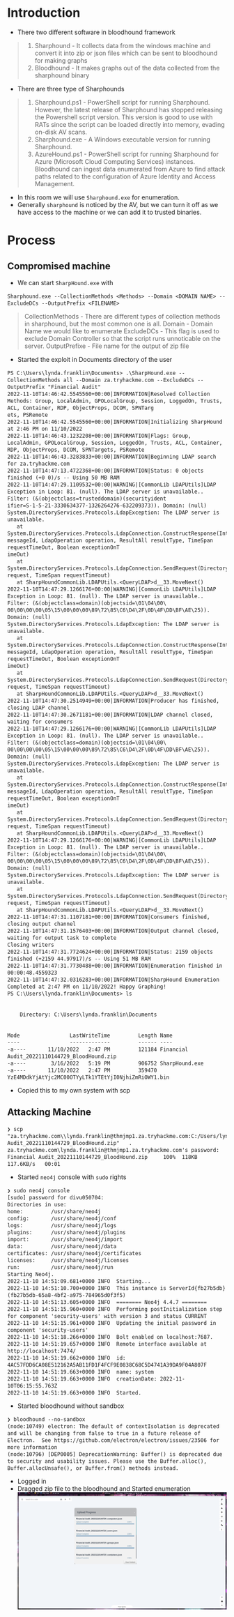 # Introduction

- There two different software in bloodhound framework

> 1. Sharphound - It collects data from the windows machine and convert it into zip or json files which can be sent to bloodhound for making graphs
> 2. Bloodhound - It makes graphs out  of the data collected from the sharphound binary

- There are three type of Sharphounds 

> 1. Sharphound.ps1 - PowerShell script for running Sharphound. However, the latest release of Sharphound has stopped releasing the Powershell script version. This version is good to use with RATs since the script can be loaded directly into memory, evading on-disk AV scans.
> 2. Sharphound.exe - A Windows executable version for running Sharphound.
> 3. AzureHound.ps1 - PowerShell script for running Sharphound for Azure (Microsoft Cloud Computing Services) instances. Bloodhound can ingest data enumerated from Azure to find attack paths related to the configuration of Azure Identity and Access Management.

- In this room we will use `Sharphound.exe` for enumeration.
- Generally `sharphound` is noticed by the AV, but we can turn it off as we have access to the machine or we can add it to trusted binaries.

# Process

## Compromised machine
- We can start `SharpHound.exe` with 

```console
Sharphound.exe --CollectionMethods <Methods> --Domain <DOMAIN NAME> --ExcludeDCs --OutputPrefix <FILENAME>
```
> CollectionMethods - There are different types of collection methods in sharphound, but the most common one is all.
> Domain - Domain Name we would like to enumerate
> ExcludeDCs - This flag is used to exclude Domain Controller so that the script runs unnoticable on the server.
> OutputPrefixe - File name for the output of zip file

- Started the exploit in Documents directory of the user

```console
PS C:\Users\lynda.franklin\Documents> .\SharpHound.exe --CollectionMethods all --Domain za.tryhackme.com --ExcludeDCs --OutputPrefix "Financial Audit"
2022-11-10T14:46:42.5545560+00:00|INFORMATION|Resolved Collection Methods: Group, LocalAdmin, GPOLocalGroup, Session, LoggedOn, Trusts, ACL, Container, RDP, ObjectProps, DCOM, SPNTarg
ets, PSRemote
2022-11-10T14:46:42.5545560+00:00|INFORMATION|Initializing SharpHound at 2:46 PM on 11/10/2022
2022-11-10T14:46:43.1232208+00:00|INFORMATION|Flags: Group, LocalAdmin, GPOLocalGroup, Session, LoggedOn, Trusts, ACL, Container, RDP, ObjectProps, DCOM, SPNTargets, PSRemote
2022-11-10T14:46:43.3283833+00:00|INFORMATION|Beginning LDAP search for za.tryhackme.com
2022-11-10T14:47:13.4722368+00:00|INFORMATION|Status: 0 objects finished (+0 0)/s -- Using 50 MB RAM
2022-11-10T14:47:29.1109532+00:00|WARNING|[CommonLib LDAPUtils]LDAP Exception in Loop: 81. (null). The LDAP server is unavailable.. Filter: (&(objectclass=trusteddomain)(securityident
ifier=S-1-5-21-3330634377-1326264276-632209373)). Domain: (null)
System.DirectoryServices.Protocols.LdapException: The LDAP server is unavailable.
   at System.DirectoryServices.Protocols.LdapConnection.ConstructResponse(Int32 messageId, LdapOperation operation, ResultAll resultType, TimeSpan requestTimeOut, Boolean exceptionOnT
imeOut)
   at System.DirectoryServices.Protocols.LdapConnection.SendRequest(DirectoryRequest request, TimeSpan requestTimeout)
   at SharpHoundCommonLib.LDAPUtils.<QueryLDAP>d__33.MoveNext()
2022-11-10T14:47:29.1266176+00:00|WARNING|[CommonLib LDAPUtils]LDAP Exception in Loop: 81. (null). The LDAP server is unavailable.. Filter: (&(objectclass=domain)(objectsid=\01\04\00\
00\00\00\00\05\15\00\00\00\89\72\85\C6\D4\2F\0D\4F\DD\BF\AE\25)). Domain: (null)
System.DirectoryServices.Protocols.LdapException: The LDAP server is unavailable.
   at System.DirectoryServices.Protocols.LdapConnection.ConstructResponse(Int32 messageId, LdapOperation operation, ResultAll resultType, TimeSpan requestTimeOut, Boolean exceptionOnT
imeOut)
   at System.DirectoryServices.Protocols.LdapConnection.SendRequest(DirectoryRequest request, TimeSpan requestTimeout)
   at SharpHoundCommonLib.LDAPUtils.<QueryLDAP>d__33.MoveNext()
2022-11-10T14:47:30.2514949+00:00|INFORMATION|Producer has finished, closing LDAP channel
2022-11-10T14:47:30.2671181+00:00|INFORMATION|LDAP channel closed, waiting for consumers
2022-11-10T14:47:29.1266176+00:00|WARNING|[CommonLib LDAPUtils]LDAP Exception in Loop: 81. (null). The LDAP server is unavailable.. Filter: (&(objectclass=domain)(objectsid=\01\04\00\
00\00\00\00\05\15\00\00\00\89\72\85\C6\D4\2F\0D\4F\DD\BF\AE\25)). Domain: (null)
System.DirectoryServices.Protocols.LdapException: The LDAP server is unavailable.
   at System.DirectoryServices.Protocols.LdapConnection.ConstructResponse(Int32 messageId, LdapOperation operation, ResultAll resultType, TimeSpan requestTimeOut, Boolean exceptionOnT
imeOut)
   at System.DirectoryServices.Protocols.LdapConnection.SendRequest(DirectoryRequest request, TimeSpan requestTimeout)
   at SharpHoundCommonLib.LDAPUtils.<QueryLDAP>d__33.MoveNext()
2022-11-10T14:47:29.1266176+00:00|WARNING|[CommonLib LDAPUtils]LDAP Exception in Loop: 81. (null). The LDAP server is unavailable.. Filter: (&(objectclass=domain)(objectsid=\01\04\00\
00\00\00\00\05\15\00\00\00\89\72\85\C6\D4\2F\0D\4F\DD\BF\AE\25)). Domain: (null)
System.DirectoryServices.Protocols.LdapException: The LDAP server is unavailable.
   at System.DirectoryServices.Protocols.LdapConnection.SendRequest(DirectoryRequest request, TimeSpan requestTimeout)
   at SharpHoundCommonLib.LDAPUtils.<QueryLDAP>d__33.MoveNext()
2022-11-10T14:47:31.1107181+00:00|INFORMATION|Consumers finished, closing output channel
2022-11-10T14:47:31.1576403+00:00|INFORMATION|Output channel closed, waiting for output task to complete
Closing writers
2022-11-10T14:47:31.7724624+00:00|INFORMATION|Status: 2159 objects finished (+2159 44.97917)/s -- Using 51 MB RAM
2022-11-10T14:47:31.7730488+00:00|INFORMATION|Enumeration finished in 00:00:48.4559323
2022-11-10T14:47:32.0316283+00:00|INFORMATION|SharpHound Enumeration Completed at 2:47 PM on 11/10/2022! Happy Graphing!
PS C:\Users\lynda.franklin\Documents> ls


    Directory: C:\Users\lynda.franklin\Documents


Mode                LastWriteTime         Length Name
----                -------------         ------ ----
-a----       11/10/2022   2:47 PM         121184 Financial Audit_20221110144729_BloodHound.zip
-a----        3/16/2022   5:19 PM         906752 SharpHound.exe
-a----       11/10/2022   2:47 PM         359470 YzE4MDdkYjAtYjc2MC00OTYyLTk1YTEtYjI0NjhiZmRiOWY1.bin
```

- Copied this to my own system with scp

## Attacking Machine

```console
❯ scp "za.tryhackme.com\\lynda.franklin@thmjmp1.za.tryhackme.com:C:/Users/lynda.franklin/Documents/Financial Audit_20221110144729_BloodHound.zip"   .
za.tryhackme.com\lynda.franklin@thmjmp1.za.tryhackme.com's password:
Financial Audit_20221110144729_BloodHound.zip     100%  118KB 117.6KB/s   00:01
```

- Started `neo4j` console with `sudo` rights

```console
❯ sudo neo4j console
[sudo] password for divu050704:
Directories in use:
home:         /usr/share/neo4j
config:       /usr/share/neo4j/conf
logs:         /usr/share/neo4j/logs
plugins:      /usr/share/neo4j/plugins
import:       /usr/share/neo4j/import
data:         /usr/share/neo4j/data
certificates: /usr/share/neo4j/certificates
licenses:     /usr/share/neo4j/licenses
run:          /usr/share/neo4j/run
Starting Neo4j.
2022-11-10 14:51:09.681+0000 INFO  Starting...
2022-11-10 14:51:10.700+0000 INFO  This instance is ServerId{fb27b5db} (fb27b5db-65a8-4bf2-a975-784965d0f3f5)
2022-11-10 14:51:13.605+0000 INFO  ======== Neo4j 4.4.7 ========
2022-11-10 14:51:15.960+0000 INFO  Performing postInitialization step for component 'security-users' with version 3 and status CURRENT
2022-11-10 14:51:15.961+0000 INFO  Updating the initial password in component 'security-users'
2022-11-10 14:51:18.266+0000 INFO  Bolt enabled on localhost:7687.
2022-11-10 14:51:19.657+0000 INFO  Remote interface available at http://localhost:7474/
2022-11-10 14:51:19.662+0000 INFO  id: 4AC57FDD6CA08E512162A5AB11FD1F4FCF9E0838C68C5D4741A39DA9F04A807F
2022-11-10 14:51:19.663+0000 INFO  name: system
2022-11-10 14:51:19.663+0000 INFO  creationDate: 2022-11-10T06:15:55.763Z
2022-11-10 14:51:19.663+0000 INFO  Started.

```
- Started bloodhound without sandbox

```console
❯ bloodhound --no-sandbox
(node:10749) electron: The default of contextIsolation is deprecated and will be changing from false to true in a future release of Electron.  See https://github.com/electron/electron/issues/23506 for more information
(node:10796) [DEP0005] DeprecationWarning: Buffer() is deprecated due to security and usability issues. Please use the Buffer.alloc(), Buffer.allocUnsafe(), or Buffer.from() methods instead.
```

- Logged in
- Dragged zip file to the bloodhound and Started enumeration
![screenshot for zip upload to bloodhound](https://github.com/divu050704/assets-holder/raw/main/Screenshot_2022-11-10_20-25-07.png)

